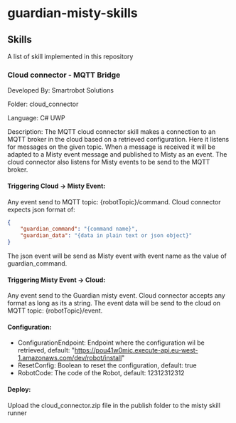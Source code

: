 # guardian-misty-skills

## Skills

A list of skill implemented in this repository

### Cloud connector - MQTT Bridge

Developed By: Smartrobot Solutions

Folder: cloud_connector

Language: C# UWP

Description:  The MQTT cloud connector skill makes a connection to an MQTT broker in the cloud based on a retrieved configuration. Here it listens for messages on the given topic. When a message is received it will be adapted to a Misty event message and published to Misty as an event. The cloud connector also listens for Misty events to be send to the MQTT broker.

#### Triggering Cloud -> Misty Event:
Any event send to MQTT topic: {robotTopic}/command.
Cloud connector expects json format of:

```json
{
    "guardian_command": "{command name}",
    "guardian_data": "{data in plain text or json object}"
}
```

The json event will be send as Misty event with event name as the value of guardian_command.

#### Triggering Misty Event -> Cloud:
Any event send to the Guardian misty event.
Cloud connector accepts any format as long as its a string.
The event data will be send to the cloud on MQTT topic: {robotTopic}/event.

#### Configuration:

* ConfigurationEndpoint: Endpoint where the configuration wil be retrieved, default: "https://pou41w0mic.execute-api.eu-west-1.amazonaws.com/dev/robot/install"
* ResetConfig: Boolean to reset the configuration, default: true
* RobotCode: The code of the Robot, default: 12312312312

#### Deploy:
Upload the cloud_connector.zip file in the publish folder to the misty skill runner
